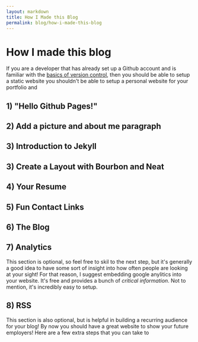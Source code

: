 ```yaml
---
layout: markdown
title: How I Made this Blog 
permalink: blog/how-i-made-this-blog
---
```


# How I made this blog

If you are a developer that has already set up a Github account and is familiar
with the [basics of version control](www.google.com), then you should be able to
setup a static website 
you shouldn't be able to setup a personal website for your portfolio and 

## 1) "Hello Github Pages!"

## 2) Add a picture and about me paragraph

## 3) Introduction to Jekyll

## 3) Create a Layout with Bourbon and Neat

## 4) Your Resume

## 5) Fun Contact Links

## 6) The Blog

## 7) Analytics

This section is optional, so feel free to skil to the next step, but it's
generally a good idea to have some sort of insight into how often people are
looking at your sight! For that reason, I suggest embedding google anylitics
into your website.  It's free and provides a bunch of _critical information_.
Not to mention, it's incredibly easy to setup.

## 8) RSS

This section is also optional, but is helpful in building a recurring audience
for your blog! By now you should have a great website to show your future
employers!  Here are a few extra steps that you can take to 
